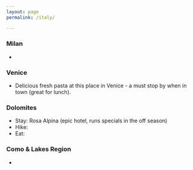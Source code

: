 ```yaml
---
layout: page
permalink: /italy/

---
```


### Milan
  - 

### Venice
  - Delicious fresh pasta at this place in Venice - a must stop by when in town (great for lunch). 

### Dolomites
  - Stay: Rosa Alpina (epic hotel, runs specials in the off season)
- Hike: 
- Eat: 

### Como & Lakes Region
  - 